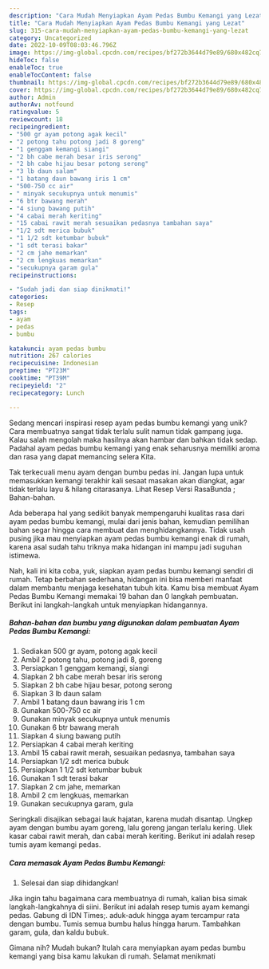 ```yaml
---
description: "Cara Mudah Menyiapkan Ayam Pedas Bumbu Kemangi yang Lezat"
title: "Cara Mudah Menyiapkan Ayam Pedas Bumbu Kemangi yang Lezat"
slug: 315-cara-mudah-menyiapkan-ayam-pedas-bumbu-kemangi-yang-lezat
category: Uncategorized
date: 2022-10-09T08:03:46.796Z
image: https://img-global.cpcdn.com/recipes/bf272b3644d79e89/680x482cq70/ayam-pedas-bumbu-kemangi-foto-resep-utama.jpg
hideToc: false
enableToc: true
enableTocContent: false
thumbnail: https://img-global.cpcdn.com/recipes/bf272b3644d79e89/680x482cq70/ayam-pedas-bumbu-kemangi-foto-resep-utama.jpg
cover: https://img-global.cpcdn.com/recipes/bf272b3644d79e89/680x482cq70/ayam-pedas-bumbu-kemangi-foto-resep-utama.jpg
author: Admin
authorAv: notfound
ratingvalue: 5
reviewcount: 18
recipeingredient:
- "500 gr ayam potong agak kecil"
- "2 potong tahu potong jadi 8 goreng"
- "1 genggam kemangi siangi"
- "2 bh cabe merah besar iris serong"
- "2 bh cabe hijau besar potong serong"
- "3 lb daun salam"
- "1 batang daun bawang iris 1 cm"
- "500-750 cc air"
- " minyak secukupnya untuk menumis"
- "6 btr bawang merah"
- "4 siung bawang putih"
- "4 cabai merah keriting"
- "15 cabai rawit merah sesuaikan pedasnya tambahan saya"
- "1/2 sdt merica bubuk"
- "1 1/2 sdt ketumbar bubuk"
- "1 sdt terasi bakar"
- "2 cm jahe memarkan"
- "2 cm lengkuas memarkan"
- "secukupnya garam gula"
recipeinstructions:

- "Sudah jadi dan siap dinikmati!"
categories:
- Resep
tags:
- ayam
- pedas
- bumbu

katakunci: ayam pedas bumbu 
nutrition: 267 calories
recipecuisine: Indonesian
preptime: "PT23M"
cooktime: "PT39M"
recipeyield: "2"
recipecategory: Lunch

---
```





Sedang mencari inspirasi resep ayam pedas bumbu kemangi yang unik? Cara membuatnya sangat tidak terlalu sulit namun tidak gampang juga. Kalau salah mengolah maka hasilnya akan hambar dan bahkan tidak sedap. Padahal ayam pedas bumbu kemangi yang enak seharusnya memiliki aroma dan rasa yang dapat memancing selera Kita.





Tak terkecuali menu ayam dengan bumbu pedas ini. Jangan lupa untuk memasukkan kemangi terakhir kali sesaat masakan akan diangkat, agar tidak terlalu layu &amp; hilang citarasanya. Lihat Resep Versi RasaBunda ; Bahan-bahan.

Ada beberapa hal yang sedikit banyak mempengaruhi kualitas rasa dari ayam pedas bumbu kemangi, mulai dari jenis bahan, kemudian pemilihan bahan segar hingga cara membuat dan menghidangkannya. Tidak usah pusing jika mau menyiapkan ayam pedas bumbu kemangi enak di rumah, karena asal sudah tahu triknya maka hidangan ini mampu jadi suguhan istimewa.






Nah, kali ini kita coba, yuk, siapkan ayam pedas bumbu kemangi sendiri di rumah. Tetap berbahan sederhana, hidangan ini bisa memberi manfaat dalam membantu menjaga kesehatan tubuh kita. Kamu bisa membuat Ayam Pedas Bumbu Kemangi memakai 19 bahan dan 0 langkah pembuatan. Berikut ini langkah-langkah untuk menyiapkan hidangannya.

<!--inarticleads1-->

##### Bahan-bahan dan bumbu yang digunakan dalam pembuatan Ayam Pedas Bumbu Kemangi:

1. Sediakan 500 gr ayam, potong agak kecil
1. Ambil 2 potong tahu, potong jadi 8, goreng
1. Persiapkan 1 genggam kemangi, siangi
1. Siapkan 2 bh cabe merah besar iris serong
1. Siapkan 2 bh cabe hijau besar, potong serong
1. Siapkan 3 lb daun salam
1. Ambil 1 batang daun bawang iris 1 cm
1. Gunakan 500-750 cc air
1. Gunakan  minyak secukupnya untuk menumis
1. Gunakan 6 btr bawang merah
1. Siapkan 4 siung bawang putih
1. Persiapkan 4 cabai merah keriting
1. Ambil 15 cabai rawit merah, sesuaikan pedasnya, tambahan saya
1. Persiapkan 1/2 sdt merica bubuk
1. Persiapkan 1 1/2 sdt ketumbar bubuk
1. Gunakan 1 sdt terasi bakar
1. Siapkan 2 cm jahe, memarkan
1. Ambil 2 cm lengkuas, memarkan
1. Gunakan secukupnya garam, gula


Seringkali disajikan sebagai lauk hajatan, karena mudah disantap. Ungkep ayam dengan bumbu ayam goreng, lalu goreng jangan terlalu kering. Ulek kasar cabai rawit merah, dan cabai merah keriting. Berikut ini adalah resep tumis ayam kemangi pedas. 

<!--inarticleads2-->

##### Cara memasak Ayam Pedas Bumbu Kemangi:


1. Selesai dan siap dihidangkan!

Jika ingin tahu bagaimana cara membuatnya di rumah, kalian bisa simak langkah-langkahnya di siini. Berikut ini adalah resep tumis ayam kemangi pedas. Gabung di IDN Times;. aduk-aduk hingga ayam tercampur rata dengan bumbu. Tumis semua bumbu halus hingga harum. Tambahkan garam, gula, dan kaldu bubuk. 

Gimana nih? Mudah bukan? Itulah cara menyiapkan ayam pedas bumbu kemangi yang bisa kamu lakukan di rumah. Selamat menikmati
